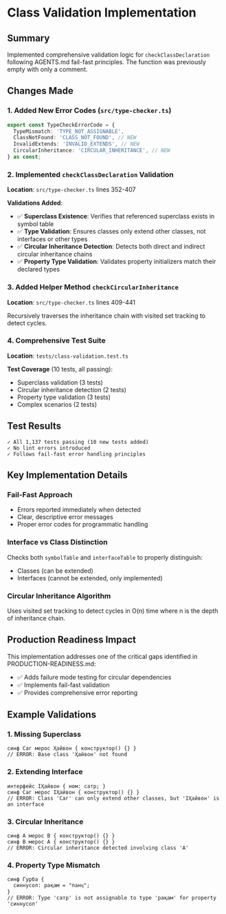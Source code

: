# Class Validation Implementation

## Summary

Implemented comprehensive validation logic for `checkClassDeclaration` following
AGENTS.md fail-fast principles. The function was previously empty with only a
comment.

## Changes Made

### 1. Added New Error Codes (`src/type-checker.ts`)

```typescript
export const TypeCheckErrorCode = {
  TypeMismatch: 'TYPE_NOT_ASSIGNABLE',
  ClassNotFound: 'CLASS_NOT_FOUND', // NEW
  InvalidExtends: 'INVALID_EXTENDS', // NEW
  CircularInheritance: 'CIRCULAR_INHERITANCE', // NEW
} as const;
```

### 2. Implemented `checkClassDeclaration` Validation

**Location**: `src/type-checker.ts` lines 352-407

**Validations Added**:

- ✅ **Superclass Existence**: Verifies that referenced superclass exists in
  symbol table
- ✅ **Type Validation**: Ensures classes only extend other classes, not
  interfaces or other types
- ✅ **Circular Inheritance Detection**: Detects both direct and indirect
  circular inheritance chains
- ✅ **Property Type Validation**: Validates property initializers match their
  declared types

### 3. Added Helper Method `checkCircularInheritance`

**Location**: `src/type-checker.ts` lines 409-441

Recursively traverses the inheritance chain with visited set tracking to detect
cycles.

### 4. Comprehensive Test Suite

**Location**: `tests/class-validation.test.ts`

**Test Coverage** (10 tests, all passing):

- Superclass validation (3 tests)
- Circular inheritance detection (2 tests)
- Property type validation (3 tests)
- Complex scenarios (2 tests)

## Test Results

```
✓ All 1,137 tests passing (10 new tests added)
✓ No lint errors introduced
✓ Follows fail-fast error handling principles
```

## Key Implementation Details

### Fail-Fast Approach

- Errors reported immediately when detected
- Clear, descriptive error messages
- Proper error codes for programmatic handling

### Interface vs Class Distinction

Checks both `symbolTable` and `interfaceTable` to properly distinguish:

- Classes (can be extended)
- Interfaces (cannot be extended, only implemented)

### Circular Inheritance Algorithm

Uses visited set tracking to detect cycles in O(n) time where n is the depth of
inheritance chain.

## Production Readiness Impact

This implementation addresses one of the critical gaps identified in
PRODUCTION-READINESS.md:

- ✅ Adds failure mode testing for circular dependencies
- ✅ Implements fail-fast validation
- ✅ Provides comprehensive error reporting

## Example Validations

### 1. Missing Superclass

```tajik
синф Саг мерос Ҳайвон { конструктор() {} }
// ERROR: Base class 'Ҳайвон' not found
```

### 2. Extending Interface

```tajik
интерфейс IҲайвон { ном: сатр; }
синф Саг мерос IҲайвон { конструктор() {} }
// ERROR: Class 'Саг' can only extend other classes, but 'IҲайвон' is an interface
```

### 3. Circular Inheritance

```tajik
синф A мерос B { конструктор() {} }
синф B мерос A { конструктор() {} }
// ERROR: Circular inheritance detected involving class 'A'
```

### 4. Property Type Mismatch

```tajik
синф Гурба {
  синнусол: рақам = "панҷ";
}
// ERROR: Type 'сатр' is not assignable to type 'рақам' for property 'синнусол'
```
